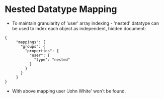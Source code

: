 # Nested Datatype Mapping #

* To maintain granularity of 'user' array indexing - 'nested' datatype can be used to index each object as independent, hidden document:
```
{
     "mappings": {
       "groups": {
         "properties": {
           "user": {
             "type": "nested" 
           }
         }
       } 
     }
}
```
* With above mapping user 'John White' won't be found.